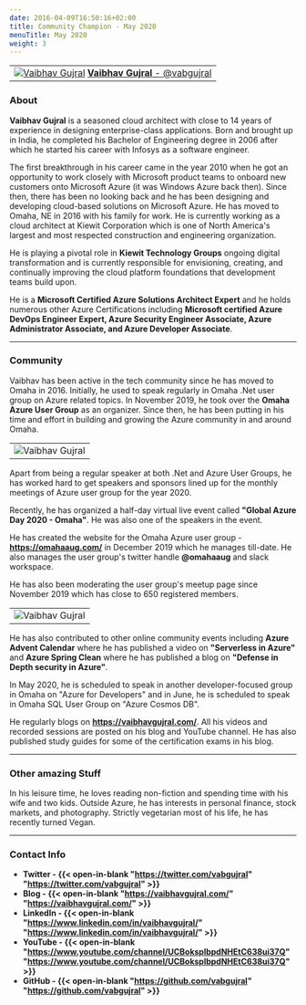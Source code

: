 ```yaml
---
date: 2016-04-09T16:50:16+02:00
title: Community Champion - May 2020
menuTitle: May 2020
weight: 3
---
```



| |
|:-------------------------:|
|[![Vaibhav Gujral](/images/champions/Vaibhav.png?width=25pc)](https://twitter.com/vabgujral "@vabgujral") [**Vaibhav Gujral** - @vabgujral](https://twitter.com/vabgujral)|


### About
**Vaibhav Gujral** is a seasoned cloud architect with close to 14 years of experience in designing enterprise-class applications. Born and brought up in India, he completed his Bachelor of Engineering degree in 2006 after which he started his career with Infosys as a software engineer. 

The first breakthrough in his career came in the year 2010 when he got an opportunity to work closely with Microsoft product teams to onboard new customers onto Microsoft Azure (it was Windows Azure back then). Since then, there has been no looking back and he has been designing and developing cloud-based solutions on Microsoft Azure. He has moved to Omaha, NE in 2016 with his family for work. He is currently working as a cloud architect at Kiewit Corporation which is one of North America's largest and most respected construction and engineering organization. 

He is playing a pivotal role in **Kiewit Technology Groups** ongoing digital transformation and is currently responsible for envisioning, creating, and continually improving the cloud platform foundations that development teams build upon. 

He is a **Microsoft Certified Azure Solutions Architect Expert** and he holds numerous other Azure Certifications including **Microsoft certified Azure DevOps Engineer Expert, Azure Security Engineer Associate, Azure Administrator Associate, and Azure Developer Associate**.

---

### Community

Vaibhav has been active in the tech community since he has moved to Omaha in 2016. Initially, he used to speak regularly in Omaha .Net user group on Azure related topics. In November 2019, he took over the **Omaha Azure User Group** as an organizer. Since then, he has been putting in his time and effort in building and growing the Azure community in and around Omaha.


| |
|:-------------------------:|
|![Vaibhav Gujral](/images/champions/Vaibhav2.jpg?width=50pc) 

Apart from being a regular speaker at both .Net and Azure User Groups, he has worked hard to get speakers and sponsors lined up for the monthly meetings of Azure user group for the year 2020.  

Recently, he has organized a half-day virtual live event called **"Global Azure Day 2020 - Omaha"**. He was also one of the speakers in the event. 

He has created the website for the Omaha Azure user group - **https://omahaaug.com/** in December 2019 which he manages till-date. He also manages the user group's twitter handle **@omahaaug** and slack workspace.  

He has also been moderating the user group's meetup page since November 2019 which has close to 650 registered members.

| |
|:-------------------------:|
|![Vaibhav Gujral](/images/champions/Vaibhav3.png) 

He has also contributed to other online community events including **Azure Advent Calendar** where he has published a video on **"Serverless in Azure"** and **Azure Spring Clean** where he has published a blog on **"Defense in Depth security in Azure"**. 

In May 2020, he is scheduled to speak in another developer-focused group in Omaha on "Azure for Developers" and in June, he is scheduled to speak in Omaha SQL User Group on "Azure Cosmos DB".

 

He regularly blogs on **https://vaibhavgujral.com/**. All his videos and recorded sessions are posted on his blog and YouTube channel. He has also published study guides for some of the certification exams in his blog.


---

### Other amazing Stuff
In his leisure time, he loves reading non-fiction and spending time with his wife and two kids. Outside Azure, he has interests in personal finance, stock markets, and photography. Strictly vegetarian most of his life, he has recently turned Vegan.

---

### Contact Info 
+ **Twitter - {{< open-in-blank "https://twitter.com/vabgujral" "https://twitter.com/vabgujral" >}}**
+ **Blog - {{< open-in-blank "https://vaibhavgujral.com/" "https://vaibhavgujral.com/" >}}**
+ **LinkedIn - {{< open-in-blank "https://www.linkedin.com/in/vaibhavgujral/" "https://www.linkedin.com/in/vaibhavgujral/" >}}**
+ **YouTube - {{< open-in-blank "https://www.youtube.com/channel/UCBoksplbpdNHEtC638ui37Q" "https://www.youtube.com/channel/UCBoksplbpdNHEtC638ui37Q" >}}**
+ **GitHub - {{< open-in-blank "https://github.com/vabgujral" "https://github.com/vabgujral" >}}**